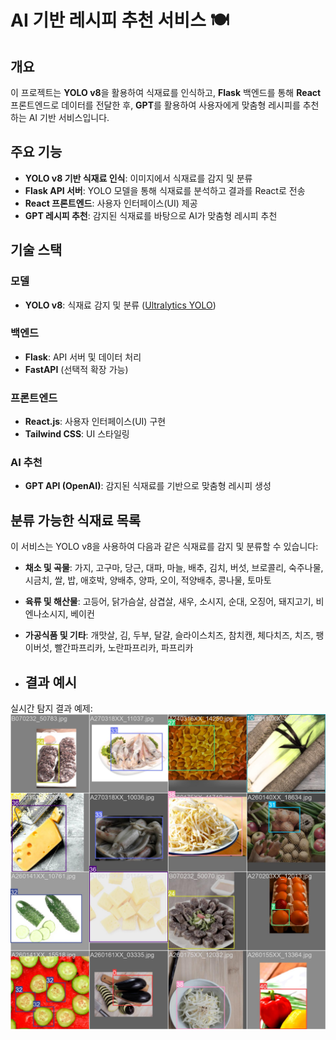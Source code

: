 # AI 기반 레시피 추천 서비스 🍽️  

## 개요  
이 프로젝트는 **YOLO v8**을 활용하여 식재료를 인식하고, **Flask** 백엔드를 통해 **React** 프론트엔드로 데이터를 전달한 후, **GPT**를 활용하여 사용자에게 맞춤형 레시피를 추천하는 AI 기반 서비스입니다.  

## 주요 기능  
- **YOLO v8 기반 식재료 인식**: 이미지에서 식재료를 감지 및 분류  
- **Flask API 서버**: YOLO 모델을 통해 식재료를 분석하고 결과를 React로 전송  
- **React 프론트엔드**: 사용자 인터페이스(UI) 제공  
- **GPT 레시피 추천**: 감지된 식재료를 바탕으로 AI가 맞춤형 레시피 추천  

## 기술 스택  
### 모델  
- **YOLO v8**: 식재료 감지 및 분류 ([Ultralytics YOLO](https://github.com/ultralytics/ultralytics))  

### 백엔드  
- **Flask**: API 서버 및 데이터 처리  
- **FastAPI** (선택적 확장 가능)  

### 프론트엔드  
- **React.js**: 사용자 인터페이스(UI) 구현  
- **Tailwind CSS**: UI 스타일링  

### AI 추천  
- **GPT API (OpenAI)**: 감지된 식재료를 기반으로 맞춤형 레시피 생성  

## 분류 가능한 식재료 목록  
이 서비스는 YOLO v8을 사용하여 다음과 같은 식재료를 감지 및 분류할 수 있습니다:  

- **채소 및 곡물**: 가지, 고구마, 당근, 대파, 마늘, 배추, 김치, 버섯, 브로콜리, 숙주나물, 시금치, 쌀, 밥, 애호박, 양배추, 양파, 오이, 적양배추, 콩나물, 토마토  
- **육류 및 해산물**: 고등어, 닭가슴살, 삼겹살, 새우, 소시지, 순대, 오징어, 돼지고기, 비엔나소시지, 베이컨  
- **가공식품 및 기타**: 개맛살, 김, 두부, 달걀, 슬라이스치즈, 참치캔, 체다치즈, 치즈, 팽이버섯, 빨간파프리카, 노란파프리카, 파프리카

- ## 결과 예시
실시간 탐지 결과 예제:
![Detection Example](ai/test2/train_batch199461.jpg)
